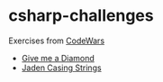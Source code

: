 # csharp-challenges

Exercises from [CodeWars](https://www.codewars.com)

- [Give me a Diamond](https://www.codewars.com/kata/5503013e34137eeeaa001648)
- [Jaden Casing Strings](https://www.codewars.com/kata/5390bac347d09b7da40006f6/train/csharp) 